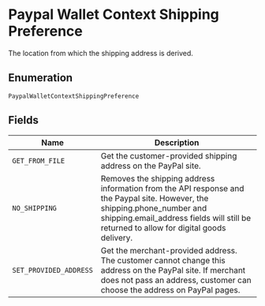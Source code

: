 
# Paypal Wallet Context Shipping Preference

The location from which the shipping address is derived.

## Enumeration

`PaypalWalletContextShippingPreference`

## Fields

| Name | Description |
|  --- | --- |
| `GET_FROM_FILE` | Get the customer-provided shipping address on the PayPal site. |
| `NO_SHIPPING` | Removes the shipping address information from the API response and the Paypal site. However, the shipping.phone_number and shipping.email_address fields will still be returned to allow for digital goods delivery. |
| `SET_PROVIDED_ADDRESS` | Get the merchant-provided address. The customer cannot change this address on the PayPal site. If merchant does not pass an address, customer can choose the address on PayPal pages. |

